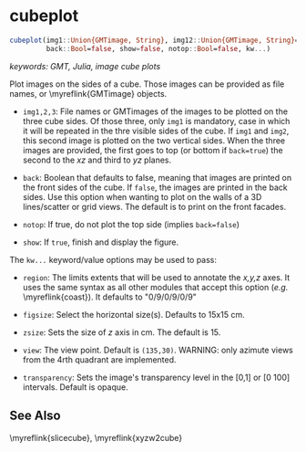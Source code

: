 # cubeplot

```julia
cubeplot(img1::Union{GMTimage, String}, img12::Union{GMTimage, String}="", img1e3::Union{GMTimage, String}="";
         back::Bool=false, show=false, notop::Bool=false, kw...)
```

*keywords: GMT, Julia, image cube plots*

Plot images on the sides of a cube. Those images can be provided as file names, or \myreflink{GMTimage} objects.

- `img1,2,3`: File names or GMTimages of the images to be plotted on the three cube sides. Of those three, only
  `img1` is mandatory, case in which it will be repeated in the thre visible sides of the cube. If `img1` and
  `img2`, this second image is plotted on the two vertical sides. When the three images are provided, the first
  goes to top (or bottom if `back=true`) the second to the *xz* and third to *yz* planes. 

- `back`: Boolean that defaults to false, meaning that images are printed on the front sides of the cube. If `false`,
  the images are printed in the back sides. Use this option when wanting to plot on the walls of a 3D lines/scatter
  or grid views. The default is to print on the front facades.

- `notop`: If true, do not plot the top side (implies `back=false`)

- `show`: If `true`, finish and display the figure.

The `kw...` keyword/value options may be used to pass:

- `region`: The limits extents that will be used to annotate the *x,y,z* axes. It uses the same syntax as all
  other modules that accept this option (*e.g.* \myreflink{coast}). It defaults to "0/9/0/9/0/9"

- `figsize`: Select the horizontal size(s). Defaults to 15x15 cm.

- `zsize`: Sets the size of *z* axis in cm. The default is 15.

- `view`: The view point. Default is `(135,30)`. WARNING: only azimute views from the 4rth quadrant are implemented.

- `transparency`: Sets the image's transparency level in the [0,1] or [0 100] intervals. Default is opaque.


See Also
--------

\myreflink{slicecube}, \myreflink{xyzw2cube}
